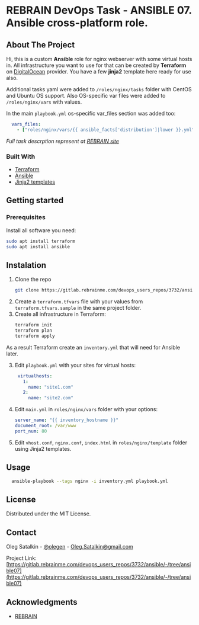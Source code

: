 # REBRAIN DevOps Task - ANSIBLE 07. Ansible cross-platform role.

## About The Project 
Hi, this is a custom **Ansible** role for nginx webserver with some virtual hosts in.
All infrastructure you want to use for that can be created by **Terraform** on [DigitalOcean](https://www.digitalocean.com/) provider. You have a few **jinja2** template here ready for use also.

Additional tasks yaml were added to `/roles/nginx/tasks` folder with CentOS and Ubuntu OS support. Also OS-specific var files were added to `/roles/nginx/vars` with values. 

In the main `playbook.yml` os-specific var_files section was added too:
```yml
  vars_files:
    - ["roles/nginx/vars/{{ ansible_facts['distribution']|lower }}.yml"]
```

_Full task descrption represent at [REBRAIN site](https://lk.rebrainme.com/devops/task/144)_


### Built With
* [Terraform](https://www.terraform.io/)
* [Ansible](https://www.ansible.com/)
* [Jinja2 templates](https://jinja.palletsprojects.com/en/3.1.x/)

## Getting started

### Prerequisites
Install all software you need:
  ```sh
  sudo apt install terraform
  sudo apt install ansible
  ```
## Instalation
1. Clone the repo
   ```sh
   git clone https://gitlab.rebrainme.com/devops_users_repos/3732/ansible.git
   ```
2. Create a `terraform.tfvars` file with your values from `terraform.tfvars.sample` in the same project folder.
3. Create all infrastructure in Terraform:
   ```sh
   terraform init
   terraform plan
   terraform apply
   ```
As a result Terraform create an `inventory.yml` that will need for Ansible later.

3. Edit `playbook.yml` with your sites for virtual hosts:
   ```yml
    virtualhosts:
      1:
        name: "site1.com"
      2:
        name: "site2.com"
   ```
4. Edit `main.yml` in `roles/nginx/vars` folder with your options:
    ```yml
    server_name: "{{ inventory_hostname }}"
    document_root: /var/www
    port_num: 80
    ```
5. Edit `vhost.conf`, `nginx.conf`, `index.html` in `roles/nginx/template` folder using Jinja2 templates.
## Usage
```sh
  ansible-playbook --tags nginx -i inventory.yml playbook.yml
```
## License

Distributed under the MIT License.

## Contact

Oleg Satalkin - [@olegen](https://t.me/olegen) - Oleg.Satalkin@gmail.com

Project Link: [https://gitlab.rebrainme.com/devops_users_repos/3732/ansible/-/tree/ansible07](https://gitlab.rebrainme.com/devops_users_repos/3732/ansible/-/tree/ansible07)

## Acknowledgments
* [REBRAIN](https://rebrainme.com/)